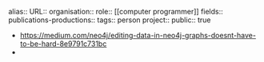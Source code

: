 alias::
URL::
organisation::
role:: [[computer programmer]] 
fields::
publications-productions:: 
tags:: person
project::
public:: true

- https://medium.com/neo4j/editing-data-in-neo4j-graphs-doesnt-have-to-be-hard-8e9791c731bc
-